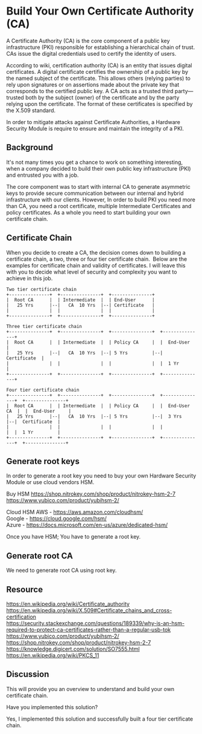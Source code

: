 # Build Your Own Certificate Authority (CA)

A Certificate Authority (CA) is the core component of a public key infrastructure (PKI) responsible for establishing a hierarchical chain of trust. CAs issue the digital credentials used to certify the identity of users. 

According to wiki, certification authority (CA) is an entity that issues digital certificates. A digital certificate certifies the ownership of a public key by the named subject of the certificate. This allows others (relying parties) to rely upon signatures or on assertions made about the private key that corresponds to the certified public key. A CA acts as a trusted third party—trusted both by the subject (owner) of the certificate and by the party relying upon the certificate. The format of these certificates is specified by the X.509 standard.

In order to mitigate attacks against Certificate Authorities, a Hardware Security Module is require to ensure and maintain the integrity of a PKI.

## Background

It's not many times you get a chance to work on something interesting, when a company decided to build their own public key infrastructure (PKI) and entrusted you with a job. 

The core component was to start with internal CA to generate asymmetric keys to provide secure communication between our internal and hybrid infrastructure with our clients. However, In order to build PKI you need more than CA, you need a root certificate, multiple Intermediate Certificates and policy certificates. As a whole you need to start building your own certificate chain. 


## Certificate Chain

When you decide to create a CA, the decision comes down to building a certificate chain, a two, three or four tier certificate chain.  Below are the examples for certificate chain and validity of certificates. I will leave this with you to decide what level of security and complexity you want to achieve in this job.

	Two tier certificate chain
	+---------------+  +---------------+  +---------------+
	|  Root CA   	|  | Intermediate  |  | End-User      |
	|   25 Yrs   	|--|   CA  10 Yrs  |--| Certificate   |
	|               |  |               |  |               |
	+---------------+  +---------------+  +---------------+

	Three tier certificate chain
	+---------------+  +---------------+  +---------------+	 +---------------+
	|  Root CA   	|  | Intermediate  |  | Policy CA     |	 |  End-User     |
	|   25 Yrs      |--|   CA  10 Yrs  |--|	5 Yrs         |--|  Certificate  |
	|               |  |               |  |               |  |  1 Yr         |
	+---------------+  +---------------+  +---------------+  +---------------+

	Four tier certificate chain
	+---------------+  +---------------+  +---------------+	 +---------------+  +---------------+
	|  Root CA   	|  | Intermediate  |  | Policy CA     |	 |  End-User CA  |  |  End-User     |
	|   25 Yrs   	|--|   CA  10 Yrs  |--|	5 Yrs         |--|  3 Yrs        |--|  Certificate  |
	|               |  |               |  |               |  |               |  |  1 Yr         |
	+---------------+  +---------------+  +---------------+  +---------------+  +---------------+


## Generate root keys 

In order to generate a root key you need to buy your own Hardware Security Module or use cloud vendors HSM.

Buy HSM
https://shop.nitrokey.com/shop/product/nitrokey-hsm-2-7
https://www.yubico.com/product/yubihsm-2/

Cloud HSM 
AWS - https://aws.amazon.com/cloudhsm/  
Google - https://cloud.google.com/hsm/  
Azure - https://docs.microsoft.com/en-us/azure/dedicated-hsm/  

Once you have HSM; You have to generate a root key.

## Generate root CA 
We need to generate root CA using root key.

## Resource

https://en.wikipedia.org/wiki/Certificate_authority  
https://en.wikipedia.org/wiki/X.509#Certificate_chains_and_cross-certification  
https://security.stackexchange.com/questions/189339/why-is-an-hsm-required-to-protect-ca-certificates-rather-than-a-regular-usb-tok  
https://www.yubico.com/product/yubihsm-2/  
https://shop.nitrokey.com/shop/product/nitrokey-hsm-2-7  
https://knowledge.digicert.com/solution/SO7555.html  
https://en.wikipedia.org/wiki/PKCS_11  

## Discussion

This will provide you an overview to understand and build your own certificate chain.

Have you implemented this solution?

Yes, I implemented this solution and successfully built a four tier certificate chain.
